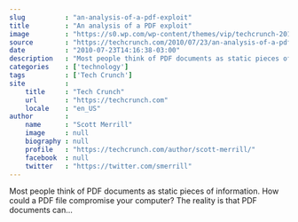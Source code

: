 ```yaml
---
slug          : "an-analysis-of-a-pdf-exploit"
title         : "An analysis of a PDF exploit"
image         : "https://s0.wp.com/wp-content/themes/vip/techcrunch-2013/assets/images/techcrunch.opengraph.default.png"
source        : "https://techcrunch.com/2010/07/23/an-analysis-of-a-pdf-exploit/"
date          : "2010-07-23T14:16:38-03:00"
description   : "Most people think of PDF documents as static pieces of information. How could a PDF file compromise your computer? The reality is that PDF documents can..."
categories    : ['technology']
tags          : ['Tech Crunch']
site          :
    title     : "Tech Crunch"
    url       : "https://techcrunch.com"
    locale    : "en_US"
author        :
    name      : "Scott Merrill"
    image     : null
    biography : null
    profile   : "https://techcrunch.com/author/scott-merrill/"
    facebook  : null
    twitter   : "https://twitter.com/smerrill"
---
```


Most people think of PDF documents as static pieces of information. How could a PDF file compromise your computer? The reality is that PDF documents can...
